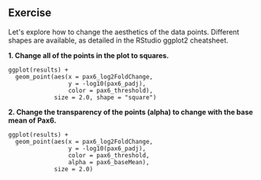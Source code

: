 ## Exercise

Let's explore how to change the aesthetics of the data points. Different shapes are available, as detailed in the RStudio ggplot2 cheatsheet.

**1. Change all of the points in the plot to squares.**

```
ggplot(results) +
  geom_point(aes(x = pax6_log2FoldChange, 
                 y = -log10(pax6_padj), 
                 color = pax6_threshold),
             size = 2.0, shape = "square")
```

**2. Change the transparency of the points (alpha) to change with the base mean of Pax6.**

```
ggplot(results) +
  geom_point(aes(x = pax6_log2FoldChange, 
                 y = -log10(pax6_padj), 
                 color = pax6_threshold,
                 alpha = pax6_baseMean),
             size = 2.0)
```
